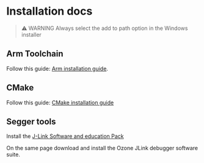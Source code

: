 # Installation docs

> :warning: WARNING
> Always select the add to path option in the Windows installer

## Arm Toolchain
Follow this guide: [Arm installation guide](https://learn.arm.com/install-guides/gcc/arm-gnu/). 

## CMake
Follow this guide: [CMake installation guide](https://cliutils.gitlab.io/modern-cmake/chapters/intro/installing.html)

## Segger tools
Install the [J-Link Software and education Pack](https://www.segger.com/downloads/jlink#J-LinkSoftwareAndDocumentationPack)

On the same page download and install the Ozone JLink debugger software suite.